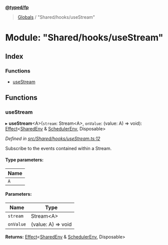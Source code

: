 **[@typed/fp](../README.md)**

> [Globals](../globals.md) / "Shared/hooks/useStream"

# Module: "Shared/hooks/useStream"

## Index

### Functions

* [useStream](_shared_hooks_usestream_.md#usestream)

## Functions

### useStream

▸ **useStream**\<A>(`stream`: Stream\<A>, `onValue`: (value: A) => void): [Effect](_effect_effect_.effect.md)\<[SharedEnv](../interfaces/_shared_core_services_sharedenv_.sharedenv.md) & [SchedulerEnv](../interfaces/_scheduler_schedulerenv_.schedulerenv.md), Disposable>

*Defined in [src/Shared/hooks/useStream.ts:12](https://github.com/TylorS/typed-fp/blob/ac98ca1/src/Shared/hooks/useStream.ts#L12)*

Subscribe to the events contained within a Stream.

#### Type parameters:

Name |
------ |
`A` |

#### Parameters:

Name | Type |
------ | ------ |
`stream` | Stream\<A> |
`onValue` | (value: A) => void |

**Returns:** [Effect](_effect_effect_.effect.md)\<[SharedEnv](../interfaces/_shared_core_services_sharedenv_.sharedenv.md) & [SchedulerEnv](../interfaces/_scheduler_schedulerenv_.schedulerenv.md), Disposable>
